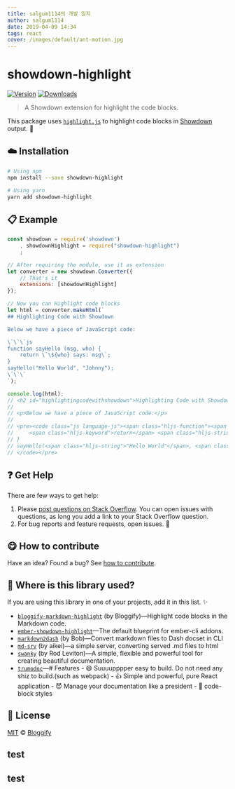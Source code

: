 ```yaml
---
title: salgum1114의 개발 일지
author: salgum1114
date: 2019-04-09 14:34
tags: react
cover: /images/default/ant-motion.jpg
---
```



<!-- Please do not edit this file. Edit the `blah` field in the `package.json` instead. If in doubt, open an issue. -->


# showdown-highlight

 [![Version](https://img.shields.io/npm/v/showdown-highlight.svg)](https://www.npmjs.com/package/showdown-highlight) [![Downloads](https://img.shields.io/npm/dt/showdown-highlight.svg)](https://www.npmjs.com/package/showdown-highlight)

> A Showdown extension for highlight the code blocks.

This package uses [`highlight.js`](https://highlightjs.org) to highlight code blocks in [Showdown](https://github.com/showdownjs/showdown) output. :rocket:

## :cloud: Installation

```sh
# Using npm
npm install --save showdown-highlight

# Using yarn
yarn add showdown-highlight
```


## :clipboard: Example



```js
const showdown = require('showdown')
    , showdownHighlight = require("showdown-highlight")
    ;

// After requiring the module, use it as extension
let converter = new showdown.Converter({
    // That's it
    extensions: [showdownHighlight]
});

// Now you can Highlight code blocks
let html = converter.makeHtml(`
## Highlighting Code with Showdown

Below we have a piece of JavaScript code:

\`\`\`js
function sayHello (msg, who) {
    return \`\${who} says: msg\`;
}
sayHello("Hello World", "Johnny");
\`\`\`
`);

console.log(html);
// <h2 id="highlightingcodewithshowdown">Highlighting Code with Showdown</h2>
//
// <p>Below we have a piece of JavaScript code:</p>
//
// <pre><code class="js language-js"><span class="hljs-function"><span class="hljs-keyword">function</span> <span class="hljs-title">sayHello</span> (<span class="hljs-params">msg, who</span>) </span>{
//     <span class="hljs-keyword">return</span> <span class="hljs-string">`<span class="hljs-subst">${who}</span> says: msg`</span>;
// }
// sayHello(<span class="hljs-string">"Hello World"</span>, <span class="hljs-string">"Johnny"</span>);
// </code></pre>
```



## :question: Get Help

There are few ways to get help:

 1. Please [post questions on Stack Overflow](https://stackoverflow.com/questions/ask). You can open issues with questions, as long you add a link to your Stack Overflow question.
 2. For bug reports and feature requests, open issues. :bug:



## :yum: How to contribute
Have an idea? Found a bug? See [how to contribute][contributing].


## :dizzy: Where is this library used?
If you are using this library in one of your projects, add it in this list. :sparkles:


 - [`bloggify-markdown-highlight`](https://github.com/Bloggify/bloggify-markdown-highlight#readme) (by Bloggify)—Highlight code blocks in the Markdown code.
 - [`ember-showdown-highlight`](https://npmjs.com/package/ember-showdown-highlight)—The default blueprint for ember-cli addons.
 - [`markdown2dash`](https://github.com/eyworldwide/markdown2dash#readme) (by Bob)—Convert markdown files to Dash docset in CLI
 - [`md-srv`](https://npmjs.com/package/md-srv) (by aikei)—a simple server, converting served .md files to html
 - [`swanky`](https://github.com/swanky-docs/swanky#readme) (by Rod Leviton)—A simple, flexible and powerful tool for creating beautiful documentation.
 - [`trumpdoc`](https://npmjs.com/package/trumpdoc)—# Features - 😄 Suuuupppper easy to build. Do not need any shiz to build.(such as webpack) - 👍 Simple and powerful, pure React application - 😈 Manage your documentation like a president - 📄 code-block styles

## :scroll: License

[MIT][license] © [Bloggify][website]

[license]: http://showalicense.com/?fullname=Bloggify%20%3Csupport%40bloggify.org%3E%20(https%3A%2F%2Fbloggify.org)&year=2016#license-mit
[website]: https://bloggify.org
[contributing]: /CONTRIBUTING.md
[docs]: /DOCUMENTATION.md


## test

## test